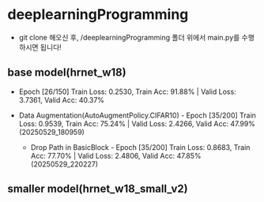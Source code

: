 # deeplearningProgramming
* git clone 해오신 후, /deeplearningProgramming 폴더 위에서 main.py를 수행하시면 됩니다!

## base model(hrnet_w18)
* Epoch [26/150] Train Loss: 0.2530, Train Acc: 91.88% | Valid Loss: 3.7361, Valid Acc: 40.37%

* Data Augmentation(AutoAugmentPolicy.CIFAR10) - Epoch [35/200] Train Loss: 0.9539, Train Acc: 75.24% | Valid Loss: 2.4266, Valid Acc: 47.99% (20250529_180959)
    * Drop Path in BasicBlock - Epoch [35/200] Train Loss: 0.8683, Train Acc: 77.70% | Valid Loss: 2.4806, Valid Acc: 47.85% (20250529_220227)

## smaller model(hrnet_w18_small_v2)
